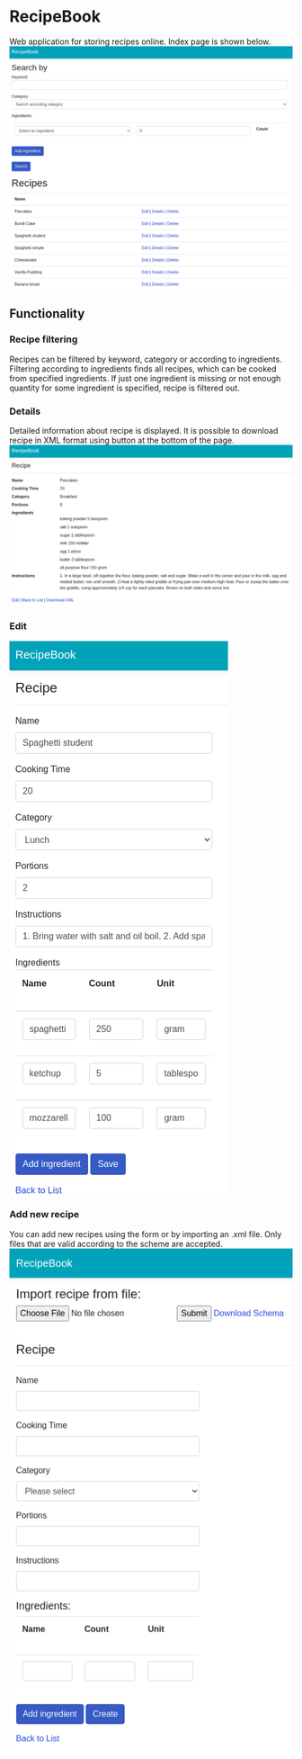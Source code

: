 # RecipeBook
Web application for storing recipes online. Index page is shown below.
![image info](./images/index_page.png)
## Functionality
### Recipe filtering
Recipes can be filtered by  keyword, category or according to ingredients.
Filtering according to ingredients finds all recipes, which can be cooked from
specified ingredients. If just one ingredient is missing or not enough quantity
for some ingredient is specified, recipe is filtered out.
### Details
Detailed information about recipe is displayed. It is possible to download recipe in
XML format using button at the bottom of the page.
![image info](./images/pancakes.png)
### Edit
![image info](./images/edit_page.png)
### Add new recipe
You can add new recipes using the form or by importing an .xml file. Only files that are valid according to the scheme are accepted.
![image info](./images/create_recipe.png)

